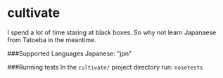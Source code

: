 cultivate
=========

I spend a lot of time staring at black boxes.
So why not learn Japanaese from Tatoeba in the meantime.

###Supported Languages
Japanese: "jpn"

###Running tests
In the `cultivate/` project directory run: `nosetests`
